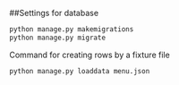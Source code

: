 ##Settings for database
   
   ```bash
   python manage.py makemigrations
   python manage.py migrate
   ```

   Command for creating rows by a fixture file
   ```bash
   python manage.py loaddata menu.json
   ```
